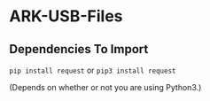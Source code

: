 # ARK-USB-Files

## Dependencies To Import

```pip install request```
or
```pip3 install request```

(Depends on whether or not you are using Python3.)
